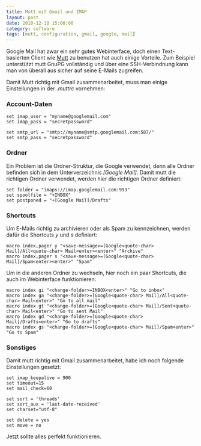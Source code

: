 ```yaml
---
title: Mutt mit Gmail und IMAP
layout: post
date: 2010-12-18 15:00:00
category: software
tags: [mutt, configuration, gmail, google, mail]
---
```


Google Mail hat zwar ein sehr gutes Webinterface, doch einen
Text-basierten Client wie [Mutt](http://www.mutt.org/)
zu benutzen hat auch einige Vorteile. Zum Beispiel unterstützt
mutt GnuPG vollständig und über eine SSH-Verbindnung kann man
von überall aus sicher auf seine E-Mails zugreifen.

Damit Mutt richtig mit Gmail zusammenarbeitet, muss
man einige Einstellungen in der *.muttrc* vornehmen:

### Account-Daten

    set imap_user = "myname@googlemail.com"
    set imap_pass = "secretpassword"

    set smtp_url = "smtp://myname@smtp.googlemail.com:587/"
    set smtp_pass = "secretpassword"

### Ordner
Ein Problem ist die Ordner-Struktur,
die Google verwendet, denn alle Ordner befinden
sich in dem Unterverzeichnis *\[Google Mail\]*.
Damit mutt die richtigen Ordner verwendet, werden hier
die richtigen Ordner definiert:

    set folder = "imaps://imap.googlemail.com:993"
    set spoolfile = "+INBOX"
    set postponed = "+[Google Mail]/Drafts"

### Shortcuts
Um E-Mails richtig zu archivieren oder als Spam
zu kennzeichnen, werden dafür die Shortcuts *y* und
*s* definiert:

    macro index,pager y "<save-message>=[Google<quote-char> Mail]/All<quote-char> Mail<enter><enter>" "Archive"
    macro index,pager s "<save-message>=[Google<quote-char> Mail]/Spam<enter><enter>" "Spam"

Um in die anderen Ordner zu wechseln, hier noch ein paar
Shortcuts, die auch im Webinterface funktionieren:

    macro index gi "<change-folder>=INBOX<enter>" "Go to inbox"
    macro index ga "<change-folder>=[Google<quote-char> Mail]/All<quote-char> Mail<enter>" "Go to all mail"
    macro index gt "<change-folder>=[Google<quote-char> Mail]/Sent<quote-char> Mail<enter>" "Go to sent Mail"
    macro index gd "<change-folder>=[Google<quote-char> Mail]/Drafts<enter>" "Go to drafts"
    macro index gs "<change-folder>=[Google<quote-char> Mail]/Spam<enter>" "Go to Spam"

### Sonstiges

Damit mutt richtig mit Gmail zusammenarbeitet,
habe ich noch folgende Einstellungen gesetzt:

    set imap_keepalive = 900
    set timeout=15
    set mail_check=60

    set sort = 'threads'
    set sort_aux = 'last-date-received'
    set charset="utf-8"

    set delete = yes
    set move = no

Jetzt sollte alles perfekt funktionieren.
